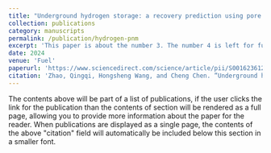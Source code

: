 ```yaml
---
title: "Underground hydrogen storage: a recovery prediction using pore network modeling and machine learning."
collection: publications
category: manuscripts
permalink: /publication/hydrogen-pnm
excerpt: 'This paper is about the number 3. The number 4 is left for future work.'
date: 2024
venue: 'Fuel'
paperurl: 'https://www.sciencedirect.com/science/article/pii/S0016236123026650'
citation: 'Zhao, Qingqi, Hongsheng Wang, and Cheng Chen. ”Underground hydrogen storage: a recovery prediction using pore network modeling and machine learning.” Fuel 357 (2024): 130051.'
---
```


The contents above will be part of a list of publications, if the user clicks the link for the publication than the contents of section will be rendered as a full page, allowing you to provide more information about the paper for the reader. When publications are displayed as a single page, the contents of the above "citation" field will automatically be included below this section in a smaller font.
